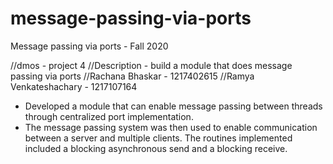 # message-passing-via-ports

Message passing via ports - Fall 2020

//dmos - project 4
//Description -  build a module that does message passing via ports
//Rachana Bhaskar - 1217402615
//Ramya Venkateshachary - 1217107164

- Developed a module that can enable message passing between threads through centralized port implementation.
- The message passing system was then used to enable communication between a server and multiple clients. The routines implemented included a blocking asynchronous send and a blocking receive.
